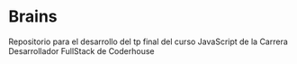 # Brains
Repositorio para el desarrollo del tp final del curso JavaScript de la Carrera Desarrollador FullStack de Coderhouse
